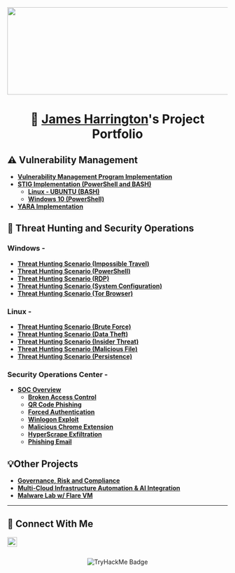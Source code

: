 <div align="center">
<img src="https://github.com/user-attachments/assets/65c8e7ce-fe6e-4716-bf0a-f11c89baca2b" width="600" height="200"> 
   
# 🤖 <a href="https://www.linkedin.com/in/jamesmharr/">James Harrington</a>'s Project Portfolio 
</div>

## ⚠️ Vulnerability Management

- **[Vulnerability Management Program Implementation](https://github.com/Goodka7/Vuln-Management)**
- **[STIG Implementation (PowerShell and BASH)](https://github.com/Goodka7/STIG-Remediation)**  
  - **[Linux - UBUNTU (BASH)](https://github.com/Goodka7/STIG-Remediation/tree/main/linux)**  
  - **[Windows 10 (PowerShell)](https://github.com/Goodka7/STIG-Remediation/tree/main/windows)**
- **[YARA Implementation](https://github.com/Goodka7/YARA/tree/main)**

## 🚨 Threat Hunting and Security Operations

### Windows -
- **[Threat Hunting Scenario (Impossible Travel)](https://github.com/Goodka7/Threat-Hunting/blob/main/Windows-Threats/Impossible-Travel/README.md)**
- **[Threat Hunting Scenario (PowerShell)](https://github.com/Goodka7/Threat-Hunting/blob/main/Windows-Threats/PowerShell/README.md)**
- **[Threat Hunting Scenario (RDP)](https://github.com/Goodka7/Threat-Hunting/blob/main/Windows-Threats/RDP/README.md)**
- **[Threat Hunting Scenario (System Configuration)](https://github.com/Goodka7/Threat-Hunting/blob/main/Windows-Threats/System-Configuration/README.md)**
- **[Threat Hunting Scenario (Tor Browser)](https://github.com/Goodka7/Threat-Hunting/blob/main/Windows-Threats/Tor-Browser/README.md)**
   
### Linux -
- **[Threat Hunting Scenario (Brute Force)](https://github.com/Goodka7/Threat-Hunting/blob/main/Linux-Threats/Brute-Force/README.md)**
- **[Threat Hunting Scenario (Data Theft)](https://github.com/Goodka7/Threat-Hunting/blob/main/Linux-Threats/Data-Theft/README.md)**
- **[Threat Hunting Scenario (Insider Threat)](https://github.com/Goodka7/Threat-Hunting/blob/main/Linux-Threats/Insider-Threat/README.md)**
- **[Threat Hunting Scenario (Malicious File)](https://github.com/Goodka7/Threat-Hunting/blob/main/Linux-Threats/Malicious-File/README.md)**
- **[Threat Hunting Scenario (Persistence)](https://github.com/Goodka7/Threat-Hunting/blob/main/Linux-Threats/Persistence/README.md)**

### Security Operations Center - 

   - **[SOC Overview](https://github.com/Goodka7/SOC/blob/main/README.md)**
      - **[Broken Access Control](https://github.com/Goodka7/SOC/blob/main/Broken-Access-Control/README.md)**
      - **[QR Code Phishing](https://github.com/Goodka7/SOC/blob/main/QRPhishing/README.md)**
      - **[Forced Authentication](https://github.com/Goodka7/SOC/blob/main/Forced-Authentication/README.md)**
      - **[Winlogon Exploit](https://github.com/Goodka7/SOC/blob/main/Winlogon/README.md)**
      - **[Malicious Chrome Extension](https://github.com/Goodka7/SOC/blob/main/Malicious-Extension/README.md)**
      - **[HyperScrape Exfiltration](https://github.com/Goodka7/SOC/blob/main/HyperScrape-Exfiltration/README.md)**
      - **[Phishing Email](https://github.com/Goodka7/SOC/blob/main/Phishing/README.md)**

## 💡Other Projects 

- **[Governance, Risk and Compliance](https://github.com/Goodka7/GRC/blob/main/README.md)**
- **[Multi-Cloud Infrastructure Automation & AI Integration](https://github.com/Goodka7/MultiCloud-AI)**
- **[Malware Lab w/ Flare VM](https://github.com/Goodka7/MalwareLab/blob/main/README.md)**


<hr/>

## 🤳 Connect With Me

<!--[<img align="left" alt="___________ | YouTube" width="22px" src="https://cdn.jsdelivr.net/npm/simple-icons@v3/icons/youtube.svg" />][youtube] -->
<!--[<img align="left" alt="___________ | Twitter" width="22px" src="https://cdn.jsdelivr.net/npm/simple-icons@v3/icons/twitter.svg" />][twitter]-->
[<img align="left" alt="___________ | LinkedIn" width="22px" src="https://github.com/user-attachments/assets/da210af9-2cb3-4f04-b7ae-326f1cc69cbd" />][linkedin]
<!--[<img align="left" alt="___________ | Instagram" width="22px" src="https://cdn.jsdelivr.net/npm/simple-icons@v3/icons/instagram.svg" />][instagram]-->

<!--[twitter]: https://twitter.com/___________-->
<!--[youtube]: https://www.youtube.com/c/___________-->
<!--[instagram]: https://www.instagram.com/___________-->
[linkedin]: https://linkedin.com/in/jamesmharr

<br>
<br>
<div align="center">
   
![TryHackMe Badge](https://github.com/user-attachments/assets/df701014-3fee-4b5f-a24b-204eb1f68d99)
</div>
